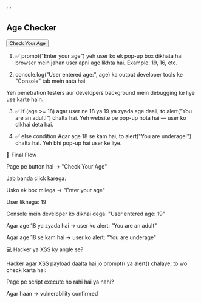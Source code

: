 ''' <!DOCTYPE html>
<html>
<head>
  <title>Age Checker</title>
</head>
<body>

<h2>Age Checker</h2>
<button onclick="checkAge()">Check Your Age</button>

<script>
  function checkAge() {
    let age = prompt("Enter your age:");
    console.log("User entered age:", age);
    
    if (age >= 18) {
      alert("You are an adult!");
    } else {
      alert("You are underage!");
    }
  }
</script>

</body>
</html>

1. ✅ prompt("Enter your age")
yeh user ko ek pop-up box dikhata hai browser mein jahan user apni age likhta hai.
Example: 19, 16, etc.


2. console.log("User entered age:", age) ka output developer tools ke "Console" tab mein aata hai

Yeh penetration testers aur developers background mein debugging ke liye use karte hain.


3. ✅ if (age >= 18)
agar user ne 18 ya 19 ya zyada age daali, to alert("You are an adult!") chalta hai.
Yeh website pe pop-up hota hai — user ko dikhai deta hai.


4. ✅ else condition
Agar age 18 se kam hai, to alert("You are underage!") chalta hai.
Yeh bhi pop-up hai user ke liye.


📌 Final Flow

Page pe button hai → "Check Your Age"

Jab banda click karega:

Usko ek box milega → "Enter your age"

User likhega: 19

Console mein developer ko dikhai dega: "User entered age: 19"

Agar age 18 ya zyada hai → user ko alert: "You are an adult"

Agar age 18 se kam hai → user ko alert: "You are underage"


💻 Hacker ya XSS ky angle se?

Hacker agar XSS payload daalta hai jo prompt() ya alert() chalaye, to wo check karta hai:

Page pe script execute ho rahi hai ya nahi?

Agar haan → vulnerability confirmed
